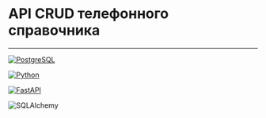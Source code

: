 <h1>API CRUD телефонного справочника</h1>
<hr>



[![PostgreSQL](https://img.shields.io/badge/PostgreSQL-336791?style=for-the-badge&logo=postgresql&logoColor=white)](https://www.postgresql.org/)


[![Python](https://img.shields.io/badge/Python-3776AB?style=for-the-badge&logo=python&logoColor=white)](https://www.python.org/)




[![FastAPI](https://img.shields.io/badge/FastAPI-005571?style=for-the-badge&logo=fastapi)](https://fastapi.tiangolo.com/)



![SQLAlchemy](https://img.shields.io/badge/SQLAlchemy-red?style=for-the-badge&logo=sqlalchemy&logoColor=white)
